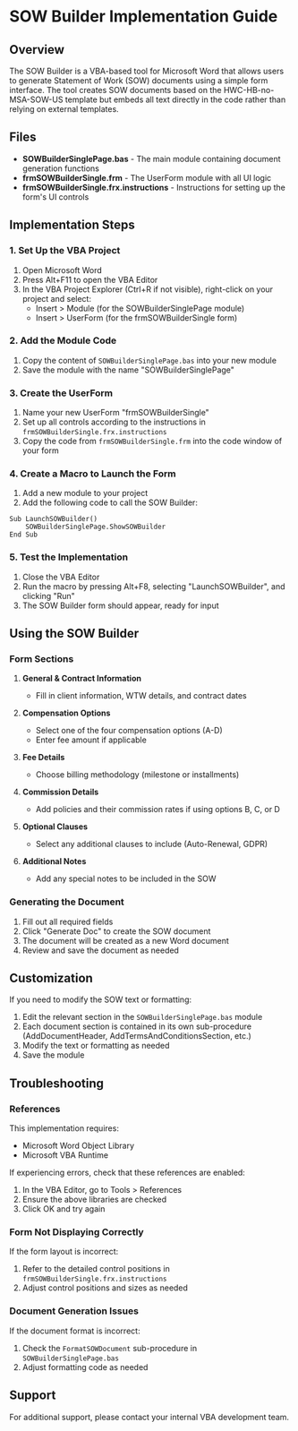 # SOW Builder Implementation Guide

## Overview
The SOW Builder is a VBA-based tool for Microsoft Word that allows users to generate Statement of Work (SOW) documents using a simple form interface. The tool creates SOW documents based on the HWC-HB-no-MSA-SOW-US template but embeds all text directly in the code rather than relying on external templates.

## Files
- **SOWBuilderSinglePage.bas** - The main module containing document generation functions
- **frmSOWBuilderSingle.frm** - The UserForm module with all UI logic
- **frmSOWBuilderSingle.frx.instructions** - Instructions for setting up the form's UI controls

## Implementation Steps

### 1. Set Up the VBA Project
1. Open Microsoft Word
2. Press Alt+F11 to open the VBA Editor
3. In the VBA Project Explorer (Ctrl+R if not visible), right-click on your project and select:
   - Insert > Module (for the SOWBuilderSinglePage module)
   - Insert > UserForm (for the frmSOWBuilderSingle form)

### 2. Add the Module Code
1. Copy the content of `SOWBuilderSinglePage.bas` into your new module
2. Save the module with the name "SOWBuilderSinglePage"

### 3. Create the UserForm
1. Name your new UserForm "frmSOWBuilderSingle"
2. Set up all controls according to the instructions in `frmSOWBuilderSingle.frx.instructions`
3. Copy the code from `frmSOWBuilderSingle.frm` into the code window of your form

### 4. Create a Macro to Launch the Form
1. Add a new module to your project
2. Add the following code to call the SOW Builder:
```vba
Sub LaunchSOWBuilder()
    SOWBuilderSinglePage.ShowSOWBuilder
End Sub
```

### 5. Test the Implementation
1. Close the VBA Editor
2. Run the macro by pressing Alt+F8, selecting "LaunchSOWBuilder", and clicking "Run"
3. The SOW Builder form should appear, ready for input

## Using the SOW Builder

### Form Sections
1. **General & Contract Information**
   - Fill in client information, WTW details, and contract dates

2. **Compensation Options**
   - Select one of the four compensation options (A-D)
   - Enter fee amount if applicable

3. **Fee Details**
   - Choose billing methodology (milestone or installments)

4. **Commission Details**
   - Add policies and their commission rates if using options B, C, or D

5. **Optional Clauses**
   - Select any additional clauses to include (Auto-Renewal, GDPR)

6. **Additional Notes**
   - Add any special notes to be included in the SOW

### Generating the Document
1. Fill out all required fields
2. Click "Generate Doc" to create the SOW document
3. The document will be created as a new Word document
4. Review and save the document as needed

## Customization

If you need to modify the SOW text or formatting:

1. Edit the relevant section in the `SOWBuilderSinglePage.bas` module
2. Each document section is contained in its own sub-procedure (AddDocumentHeader, AddTermsAndConditionsSection, etc.)
3. Modify the text or formatting as needed
4. Save the module

## Troubleshooting

### References
This implementation requires:
- Microsoft Word Object Library
- Microsoft VBA Runtime

If experiencing errors, check that these references are enabled:
1. In the VBA Editor, go to Tools > References
2. Ensure the above libraries are checked
3. Click OK and try again

### Form Not Displaying Correctly
If the form layout is incorrect:
1. Refer to the detailed control positions in `frmSOWBuilderSingle.frx.instructions`
2. Adjust control positions and sizes as needed

### Document Generation Issues
If the document format is incorrect:
1. Check the `FormatSOWDocument` sub-procedure in `SOWBuilderSinglePage.bas`
2. Adjust formatting code as needed

## Support
For additional support, please contact your internal VBA development team. 
